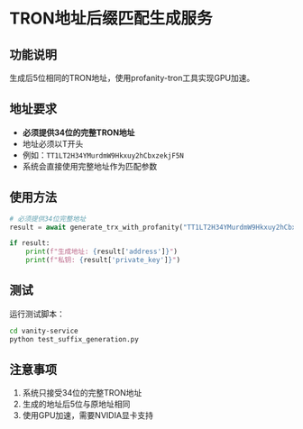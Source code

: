# TRON地址后缀匹配生成服务

## 功能说明
生成后5位相同的TRON地址，使用profanity-tron工具实现GPU加速。

## 地址要求
- **必须提供34位的完整TRON地址**
- 地址必须以T开头
- 例如：`TT1LT2H34YMurdmW9Hkxuy2hCbxzekjF5N`
- 系统会直接使用完整地址作为匹配参数

## 使用方法
```python
# 必须提供34位完整地址
result = await generate_trx_with_profanity("TT1LT2H34YMurdmW9Hkxuy2hCbxzekjF5N")

if result:
    print(f"生成地址: {result['address']}")
    print(f"私钥: {result['private_key']}")
```

## 测试
运行测试脚本：
```bash
cd vanity-service
python test_suffix_generation.py
```

## 注意事项
1. 系统只接受34位的完整TRON地址
2. 生成的地址后5位与原地址相同
3. 使用GPU加速，需要NVIDIA显卡支持

